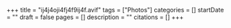 +++
title = "ij4j4oji4fj4f9ij4f.avif"
tags = ["Photos"]
categories = []
startDate = ""
draft = false
pages = []
description = ""
citations = []
+++
